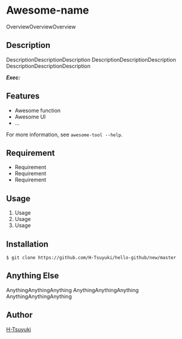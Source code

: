 # Awesome-name


OverviewOverviewOverview

## Description

DescriptionDescriptionDescription
DescriptionDescriptionDescription
DescriptionDescriptionDescription

***Exec:***



## Features

- Awesome function
- Awesome UI
- ...

For more information, see `awesome-tool --help`.

## Requirement

- Requirement
- Requirement
- Requirement

## Usage

1. Usage
2. Usage
3. Usage

## Installation

    $ git clone https://github.com/H-Tsuyuki/hello-github/new/master

## Anything Else

AnythingAnythingAnything
AnythingAnythingAnything
AnythingAnythingAnything

## Author

[H-Tsuyuki](https://github.com/H-Tsuyuki)
